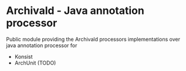 # Archivald - Java annotation processor

Public module providing the Archivald processors implementations over java annotation processor for

* Konsist
* ArchUnit (TODO)
